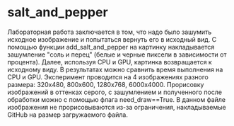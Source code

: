 # salt_and_pepper

Лабораторная работа заключается в том, что надо было зашумить исходное изображение и попытаться вернуть его в исходный вид. С помощью функции add_salt_and_pepper на картинку накладывается зашумление "соль и перец" (белые и черные пиксели в зависимости от процента). Далее, используя CPU и GPU, картинка возвращается к исходному виду. В результатах можно сравнить время выполнения на CPU и GPU. Эксперимент проводится на 4 изображениях разного размера: 320х480, 800х600, 1280х768, 6000х4000. Прорисовку изображений в оттенках серого, с зашумлением и полученного после обработки можно с помощью флага need_draw==True. В данном файле изображения не прорисовываются из-за ограничения, накладываемые GitHub на размер загружаемого файла.
